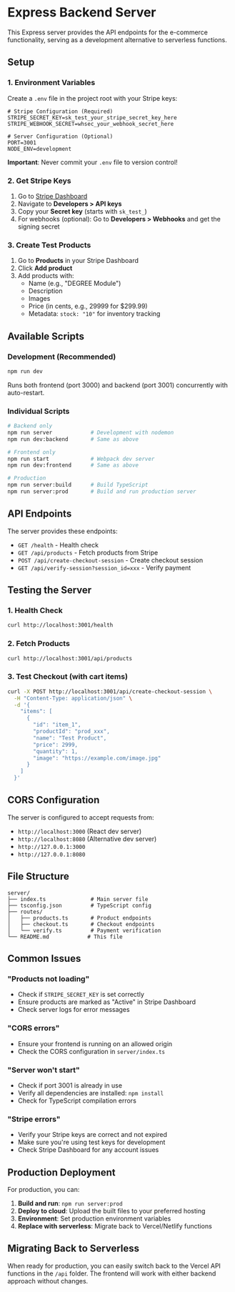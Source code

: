 # Express Backend Server

This Express server provides the API endpoints for the e-commerce functionality, serving as a development alternative to serverless functions.

## Setup

### 1. Environment Variables

Create a `.env` file in the project root with your Stripe keys:

```env
# Stripe Configuration (Required)
STRIPE_SECRET_KEY=sk_test_your_stripe_secret_key_here
STRIPE_WEBHOOK_SECRET=whsec_your_webhook_secret_here

# Server Configuration (Optional)
PORT=3001
NODE_ENV=development
```

**Important**: Never commit your `.env` file to version control!

### 2. Get Stripe Keys

1. Go to [Stripe Dashboard](https://dashboard.stripe.com)
2. Navigate to **Developers > API keys**
3. Copy your **Secret key** (starts with `sk_test_`)
4. For webhooks (optional): Go to **Developers > Webhooks** and get the signing secret

### 3. Create Test Products

1. Go to **Products** in your Stripe Dashboard
2. Click **Add product**
3. Add products with:
   - Name (e.g., "DEGREE Module")
   - Description
   - Images
   - Price (in cents, e.g., 29999 for $299.99)
   - Metadata: `stock: "10"` for inventory tracking

## Available Scripts

### Development (Recommended)
```bash
npm run dev
```
Runs both frontend (port 3000) and backend (port 3001) concurrently with auto-restart.

### Individual Scripts
```bash
# Backend only
npm run server            # Development with nodemon
npm run dev:backend       # Same as above

# Frontend only  
npm run start             # Webpack dev server
npm run dev:frontend      # Same as above

# Production
npm run server:build      # Build TypeScript
npm run server:prod       # Build and run production server
```

## API Endpoints

The server provides these endpoints:

- `GET /health` - Health check
- `GET /api/products` - Fetch products from Stripe
- `POST /api/create-checkout-session` - Create checkout session
- `GET /api/verify-session?session_id=xxx` - Verify payment

## Testing the Server

### 1. Health Check
```bash
curl http://localhost:3001/health
```

### 2. Fetch Products
```bash
curl http://localhost:3001/api/products
```

### 3. Test Checkout (with cart items)
```bash
curl -X POST http://localhost:3001/api/create-checkout-session \
  -H "Content-Type: application/json" \
  -d '{
    "items": [
      {
        "id": "item_1",
        "productId": "prod_xxx",
        "name": "Test Product",
        "price": 2999,
        "quantity": 1,
        "image": "https://example.com/image.jpg"
      }
    ]
  }'
```

## CORS Configuration

The server is configured to accept requests from:
- `http://localhost:3000` (React dev server)
- `http://localhost:8080` (Alternative dev server)
- `http://127.0.0.1:3000`
- `http://127.0.0.1:8080`

## File Structure

```
server/
├── index.ts              # Main server file
├── tsconfig.json         # TypeScript config
├── routes/
│   ├── products.ts       # Product endpoints
│   ├── checkout.ts       # Checkout endpoints
│   └── verify.ts         # Payment verification
└── README.md            # This file
```

## Common Issues

### "Products not loading"
- Check if `STRIPE_SECRET_KEY` is set correctly
- Ensure products are marked as "Active" in Stripe Dashboard
- Check server logs for error messages

### "CORS errors"
- Ensure your frontend is running on an allowed origin
- Check the CORS configuration in `server/index.ts`

### "Server won't start"
- Check if port 3001 is already in use
- Verify all dependencies are installed: `npm install`
- Check for TypeScript compilation errors

### "Stripe errors"
- Verify your Stripe keys are correct and not expired
- Make sure you're using test keys for development
- Check Stripe Dashboard for any account issues

## Production Deployment

For production, you can:

1. **Build and run**: `npm run server:prod`
2. **Deploy to cloud**: Upload the built files to your preferred hosting
3. **Environment**: Set production environment variables
4. **Replace with serverless**: Migrate back to Vercel/Netlify functions

## Migrating Back to Serverless

When ready for production, you can easily switch back to the Vercel API functions in the `/api` folder. The frontend will work with either backend approach without changes. 
